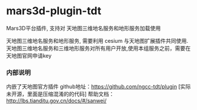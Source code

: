 # mars3d-plugin-tdt

Mars3D平台插件, 支持对 天地图三维地名服务和地形服务加载使用
 
天地图三维地名服务和地形服务, 需要利用 cesium 与天地图扩展插件共同使用.
天地图三维地名服务和三维地形服务对所有用户开放,使用本组服务之前，需要在天地图官网申请key


### 内部说明 
内嵌了天地图官方插件
github地址：https://github.com/ngcc-tdt/plugin  [实际未开源，里面是压缩混淆的的代码]
帮助文档：http://lbs.tianditu.gov.cn/docs/#/sanwei/

